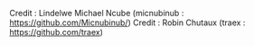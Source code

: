 Credit : Lindelwe Michael Ncube (micnubinub : https://github.com/Micnubinub/)
Credit : Robin Chutaux (traex : https://github.com/traex)
